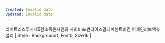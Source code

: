 ```yaml
---
Created: Invalid date
Updated: Invalid date
---
```

리미트리스루시제5원소죽은시인의 사회비포썬라이즈말레피센트비긴 어게인러브액츄얼리 | Style : Background1, Font0, Size16 |